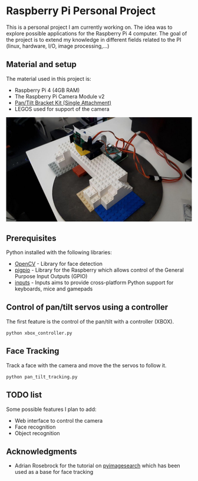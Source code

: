 # Raspberry Pi Personal Project

This is a personal project I am currently working on. The idea was to explore possible applications for the Raspberry Pi
 4
computer.
The goal of the project is to extend my knowledge in different fields related to the PI (linux, hardware, I/O, image processing,...)

## Material and setup

The material used in this project is:

* Raspberry Pi 4 (4GB RAM)
* The Raspberry Pi Camera Module v2
* [Pan/Tilt Bracket Kit (Single Attachment)](https://www.pi-shop.ch/media/catalog/product/cache/1/image/650x/040ec09b1e35df139433887a97daa66f/1/4/14391-01a.jpg)
* LEGOS used for support of the camera

![Alt text](images/setup2.jpg?raw=true "Material")

## Prerequisites

Python installed with the following libraries:

* [OpenCV](https://opencv.org) - Library for face detection
* [pigpio](http://abyz.me.uk/rpi/pigpio/) - Library for the Raspberry which allows control of the General Purpose Input
Outputs (GPIO)
* [inputs](https://pypi.org/project/inputs/) - Inputs aims to provide cross-platform Python support for keyboards, mice
and gamepads

## Control of pan/tilt servos using a controller

The first feature is the control of the pan/tilt with a controller (XBOX).

```
python xbox_controller.py
```

## Face Tracking

Track a face with the camera and move the the servos to follow it.

```
python pan_tilt_tracking.py
```

## TODO list

Some possible features I plan to add:

* Web interface to control the camera
* Face recognition 
* Object recognition

## Acknowledgments

* Adrian Rosebrock for the tutorial on [pyimagesearch](https://www.pyimagesearch.com/2019/04/01/pan-tilt-face-tracking-with-a-raspberry-pi-and-opencv/) which has been used as a base for face tracking
